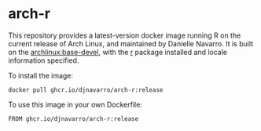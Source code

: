 
# arch-r

This repository provides a latest-version docker image running R on the current release of Arch Linux, and maintained by Danielle Navarro. It is built on the [archlinux:base-devel](https://hub.docker.com/_/archlinux), with the [r](https://archlinux.org/packages/community/x86_64/r/) package installed and locale information specified. 

To install the image: 

```
docker pull ghcr.io/djnavarro/arch-r:release 
```

To use this image in your own Dockerfile:

```
FROM ghcr.io/djnavarro/arch-r:release
```


